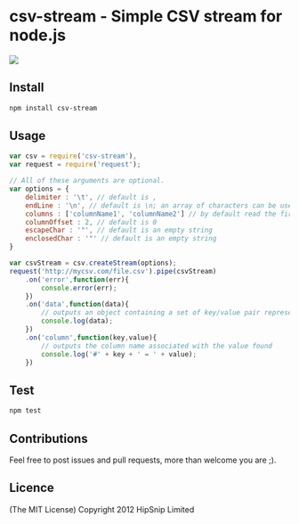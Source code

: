 # csv-stream - Simple CSV stream for node.js

[![](https://secure.travis-ci.org/lbdremy/node-csv-stream.png)](http://travis-ci.org/#!/lbdremy/node-csv-stream)

## Install

```sh
npm install csv-stream
```

## Usage

```js
var csv = require('csv-stream'),
var request = require('request');

// All of these arguments are optional.
var options = {
	delimiter : '\t', // default is ,
	endLine : '\n', // default is \n; an array of characters can be used to support multiple line endings ['\n', '\r'],
	columns : ['columnName1', 'columnName2'] // by default read the first line and use values found as columns 
	columnOffset : 2, // default is 0
	escapeChar : '"', // default is an empty string
	enclosedChar : '"' // default is an empty string
}

var csvStream = csv.createStream(options);
request('http://mycsv.com/file.csv').pipe(csvStream)
	.on('error',function(err){
		console.error(err);
	})
	.on('data',function(data){
		// outputs an object containing a set of key/value pair representing a line found in the csv file.
		console.log(data);
	})
	.on('column',function(key,value){
		// outputs the column name associated with the value found
		console.log('#' + key + ' = ' + value);
	})
```

## Test

```sh
npm test
```

## Contributions

Feel free to post issues and pull requests, more than welcome you are ;).

## Licence
(The MIT License) Copyright 2012 HipSnip Limited
